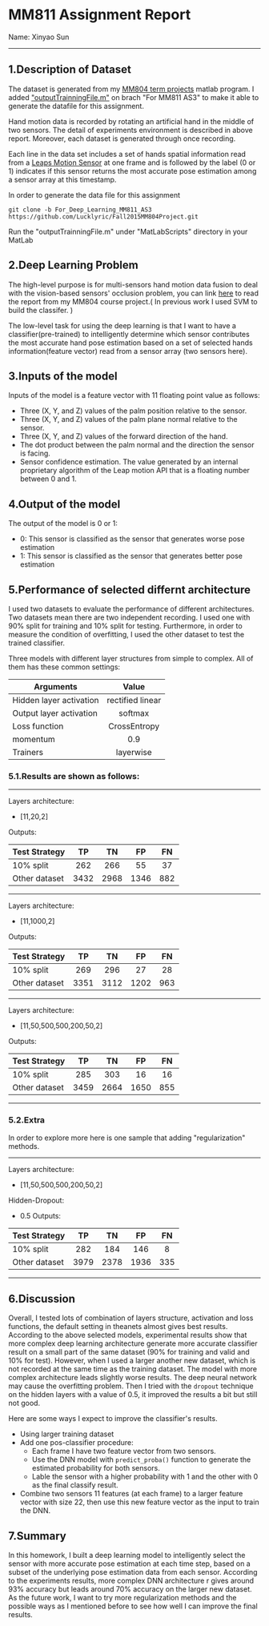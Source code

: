 # MM811 Assignment Report
Name: Xinyao Sun
***
## 1.Description of Dataset
The dataset is generated from my [MM804 term projects](https://github.com/Lucklyric/Fall2015MM804Project/tree/For_Deep_Learning_MM811_AS3) matlab program. I added ["outputTrainningFile.m"](https://github.com/Lucklyric/Fall2015MM804Project/blob/For_Deep_Learning_MM811_AS3/MatLabScripts/outputTrainningFile.m) on brach "For MM811 AS3" to make it able to generate the datafile for this assignment.

Hand motion data is recorded by rotating an artificial hand in the middle of two sensors.  The detail of experiments environment is described in above report. Moreover, each dataset is generated through once recording.

Each line in the data set includes a set of hands spatial information read from a [Leaps Motion Sensor](https://www.leapmotion.com/) at one frame and is followed by the label (0 or 1) indicates if this sensor returns the most accurate pose estimation among a sensor array at this timestamp. 

In order to generate the data file for this assignment

`````
git clone -b For_Deep_Learning_MM811_AS3 https://github.com/Lucklyric/Fall2015MM804Project.git
`````

Run the "outputTrainningFile.m" under "MatLabScripts" directory in your MatLab

## 2.Deep Learning Problem
The high-level purpose is for multi-sensors hand motion data fusion to deal with the vision-based sensors' occlusion problem, you can link [here](https://drive.google.com/file/d/0B0LsW1CrvC0RODNtNHFfdWdLcGM/view?usp=sharing) to read the report from my MM804 course project.( In previous work I used SVM to build the classifer. )

The low-level task for using the deep learning is that I want to have a classifier(pre-trained) to intelligently determine which sensor contributes the most accurate hand pose estimation based on a set of selected hands information(feature vector) read from a sensor array (two sensors here).

## 3.Inputs of the model
Inputs of the model is a feature vector with 11 floating point value as follows:
* Three (X, Y, and Z) values of the palm position relative
to the sensor.
* Three (X, Y, and Z) values of the palm plane normal
relative to the sensor.
* Three (X, Y, and Z) values of the forward direction of
the hand.
* The dot product between the palm normal and the direction
the sensor is facing.
* Sensor confidence estimation. The value generated by
an internal proprietary algorithm of the Leap motion
API that is a floating number between 0 and 1.

## 4.Output of the model
The output of the model is 0 or 1:
* 0: This sensor is classified as the sensor that generates worse pose estimation
* 1: This sensor is classified as the sensor that generates better pose estimation

## 5.Performance of selected differnt architecture
I used two datasets to evaluate the performance of different architectures. Two datasets mean there are two independent recording. I used one with 90% split for training and 10% split for testing. Furthermore, in order to measure the condition of overfitting, I used the other dataset to test the trained classifier.


Three models with different layer structures from simple to complex.
All of them has these common settings:

| Arguments        | Value    |    
| ------------- |:-------------:|
| Hidden layer activation              | rectified linear      | 
| Output layer activation          | softmax      |  
|Loss function    |CrossEntropy   |
|momentum | 0.9 |
| Trainers    |layerwise    |

### 5.1.Results are shown as follows:

***
Layers architecture:
* [11,20,2]

Outputs:

| Test Strategy        | TP    |    TN|FP|FN|
| ------------- |:-------------:|:----------:|:----------:|:----------:|
|10% split  | 262 | 266 | 55  |37 |
|Other dataset| 3432| 2968| 1346|882|


***
Layers architecture:
* [11,1000,2]

Outputs:

| Test Strategy        | TP    |    TN|FP|FN|
| ------------- |:-------------:|:----------:|:----------:|:----------:|
|10% split  | 269 | 296 | 27  |28 |
|Other dataset| 3351| 3112| 1202|963|


***
Layers architecture:
* [11,50,500,500,200,50,2]

Outputs:

| Test Strategy        | TP    |    TN|FP|FN|
| ------------- |:-------------:|:----------:|:----------:|:----------:|
|10% split  | 285 | 303 | 16  |16 |
|Other dataset| 3459| 2664| 1650|855|

***
### 5.2.Extra

In order to explore more here is one sample that adding "regularization" methods.
***
Layers architecture:
* [11,50,500,500,200,50,2]

Hidden-Dropout: 
* 0.5
Outputs:

| Test Strategy        | TP    |    TN|FP|FN|
| ------------- |:-------------:|:----------:|:----------:|:----------:|
|10% split  | 282 | 184 | 146  |8 |
|Other dataset| 3979| 2378| 1936|335|

***
## 6.Discussion
Overall, I tested lots of combination of layers structure, activation and loss functions, the default setting in theanets almost gives best results.
 According to the above selected models, experimental results show that more complex deep learning architecture generate more accurate classifier result on a small part of the same dataset (90% for training and valid and 10% for test). However, when I used a larger another new dataset, which is not recorded at the same time as the training dataset.  The model with more complex architecture leads slightly worse results. The deep neural network may cause the overfitting problem. Then I tried with the `dropout` technique on the hidden layers with a value of 0.5, it improved the results a bit but still not good.   
 
Here are some ways I expect to improve the classifier's results.
* Using larger training dataset
* Add one pos-classifier procedure:
  * Each frame I have two feature vector from two sensors. 
  * Use the DNN model with `predict_proba()` function to generate the estimated probability for both sensors.
  * Lable the sensor with a higher probability with 1 and the other with 0 as the final classify result.
* Combine two sensors 11 features (at each frame) to a larger feature vector with size 22, then use this new feature vector as the input to train the DNN.

## 7.Summary
In this homework, I built a deep learning model to intelligently select the sensor with more accurate pose estimation at each time step, based on a subset of the underlying pose estimation data from each sensor.  According to the experiments results, more complex DNN architecture r gives around 93% accuracy but leads around 70% accuracy on the larger new dataset. As the future work, I want to try more regularization methods and the possible ways as I mentioned before to see how well I can improve the final results.
